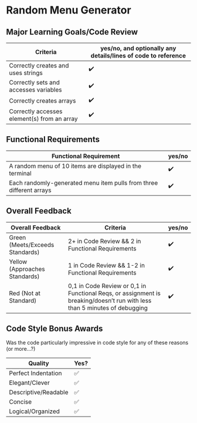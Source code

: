 # Random Menu Generator

<!-- Instructors: The checkmarks are already there, so just delete them for any line items that aren't met. -->

## Major Learning Goals/Code Review

<!-- Instructors: Feel free to practice creating specific feedback by referencing a line of code if you'd like. For example, you may say something like "nice custom method in `calculator.rb` line 42." This is optional. -->

| Criteria | yes/no, and optionally any details/lines of code to reference |
| --- | --- |
| Correctly creates and uses strings | ✔️
| Correctly sets and accesses variables | ✔️
| Correctly creates arrays | ✔️
| Correctly accesses element(s) from an array | ✔️

## Functional Requirements

| Functional Requirement | yes/no |
| --- | --- |
| A random menu of 10 items are displayed in the terminal | ✔️
| Each randomly-generated menu item pulls from three different arrays | ✔️

## Overall Feedback

| Overall Feedback | Criteria | yes/no |
| --- | --- | --- |
| Green (Meets/Exceeds Standards) | 2+ in Code Review && 2 in Functional Requirements | ✔️
| Yellow (Approaches Standards) | 1 in Code Review && 1-2 in Functional Requirements | ✔️
| Red (Not at Standard) | 0,1 in Code Review or 0,1 in Functional Reqs, or assignment is breaking/doesn’t run with less than 5 minutes of debugging | ✔️

<!-- ### Additional Feedback -->

<!-- Instructors, feel free to ignore this section if there's nothing else to add. -->

## Code Style Bonus Awards

<!-- Instructors: Please strike a balance between liberal/stingy with these. These are simply built-in pieces of positive feedback; use this to encourage and push students towards a cleaner code style! -->

Was the code particularly impressive in code style for any of these reasons (or more...?)

| Quality | Yes? |
| --- | --- |
| Perfect Indentation | ✅
| Elegant/Clever | ✅
| Descriptive/Readable | ✅
| Concise | ✅
| Logical/Organized | ✅
